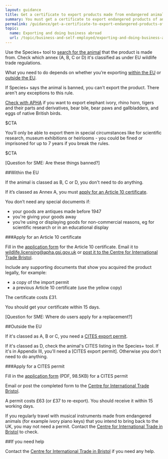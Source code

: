 ```yaml
---
layout: guidance
title: Get a certificate to export products made from endangered animals 
summary: You must get a certificate to export endangered products of animal origin
permalink: /guidance/get-a-certificate-to-export-endangered-products-of-animal-origin.html
topic:
  name: Exporting and doing business abroad
  url: /topic/business-and-self-employed/exporting-and-doing-business-abroad.html
---
```


Use the Species+ tool to [search for the animal](https://www.speciesplus.net/) that the product is made from. Check which annex (A, B, C or D) it's classified as under EU wildlife trade regulations.

What you need to do depends on whether you’re exporting [within the EU](#within-the-eu) or [outside the EU](#outside-the-eu).

If Species+ says the animal is banned, you can't export the product. There aren't any exceptions to this rule.

[Check with APHA](https://www.gov.uk/government/organisations/animal-and-plant-health-agency/about/access-and-opening#centre-for-international-trade-bristol) if you want to export elephant ivory, rhino horn, tigers and their parts and derivatives, bear bile, bear paws and gallbladders, and eggs of native British birds. 

$CTA

You’ll only be able to export them in special circumstances like for scientific research, museum exhibitions or heirlooms - you could be fined or imprisoned for up to 7 years if you break the rules.

$CTA

[Question for SME: Are these things banned?]

##Within the EU

If the animal is classed as B, C or D, you don't need to do anything.

If it’s classed as Annex A, you must [apply for an Article 10 certificate](#apply-for-an-article-10-certificate).

You don’t need any special documents if:

* your goods are antiques made before 1947
* you're giving your goods away
* you’re using or displaying goods for non-commercial reasons, eg for scientific research or in an educational display


###Apply for an Article 10 certificate

Fill in the [application form](https://www.gov.uk/government/publications/endangered-species-application-for-commercial-use) for the Article 10 certificate. 
Email it to <wildlife.licensing@apha.gsi.gov.uk> or [post it to the Centre for International Trade Bristol](https://www.gov.uk/government/organisations/animal-and-plant-health-agency/about/access-and-opening#specialist-service-centres-ssc).

Include any supporting documents that show you acquired the product legally, for example:

- a copy of the import permit
- a previous Article 10 certificate (use the yellow copy)

The certificate costs £31. 

You should get your certificate within 15 days.

[Question for SME: Where do users apply for a replacement?]

##Outside the EU

If it's classed as A, B or C, you need a [CITES export permit](#apply-for-a-cites-permit).

If it's classed as D, check the animal's CITES listing in the Species+ tool. If it's in Appendix III, you'll need a [CITES export permit]. Otherwise you don't need to do anything.

###Apply for a CITES permit

Fill in the [application form](https://www.gov.uk/government/uploads/system/uploads/attachment_data/file/423417/form-fed0172.pdf) (PDF, 98.5KB) for a CITES permit

Email or post the completed form to the [Centre for International Trade Bristol](https://www.gov.uk/government/organisations/animal-and-plant-health-agency/about/access-and-opening#specialist-service-centres-ssc).

A permit costs £63 (or £37 to re-export). You should receive it within 15 working days.

If you regularly travel with musical instruments made from endangered animals (for example ivory piano keys) that you intend to bring back to the UK, you may not need a permit. Contact the [Centre for International Trade in Bristol](https://www.gov.uk/government/organisations/animal-and-plant-health-agency/about/access-and-opening#specialist-service-centres-ssc) to check.

##If you need help

Contact the [Centre for International Trade in Bristol](https://www.gov.uk/government/organisations/animal-and-plant-health-agency/about/access-and-opening#specialist-service-centres-ssc) if you need any help.
